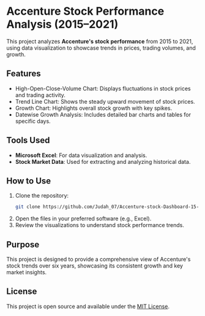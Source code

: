 
# Accenture Stock Performance Analysis (2015–2021)  

This project analyzes **Accenture's stock performance** from 2015 to 2021, using data visualization to showcase trends in prices, trading volumes, and growth.  

## Features  
- High-Open-Close-Volume Chart: Displays fluctuations in stock prices and trading activity.  
- Trend Line Chart: Shows the steady upward movement of stock prices.  
- Growth Chart: Highlights overall stock growth with key spikes.  
- Datewise Growth Analysis: Includes detailed bar charts and tables for specific days.  

## Tools Used  
- **Microsoft Excel**: For data visualization and analysis.  
- **Stock Market Data**: Used for extracting and analyzing historical data.  

## How to Use  
1. Clone the repository:  
   ```bash  
   git clone https://github.com/Judah_07/Accenture-stock-Dashboard-15-21.git  
   ```  
2. Open the files in your preferred software (e.g., Excel).  
3. Review the visualizations to understand stock performance trends.  

## Purpose  
This project is designed to provide a comprehensive view of Accenture's stock trends over six years, showcasing its consistent growth and key market insights.  

## License  
This project is open source and available under the [MIT License](LICENSE).  

